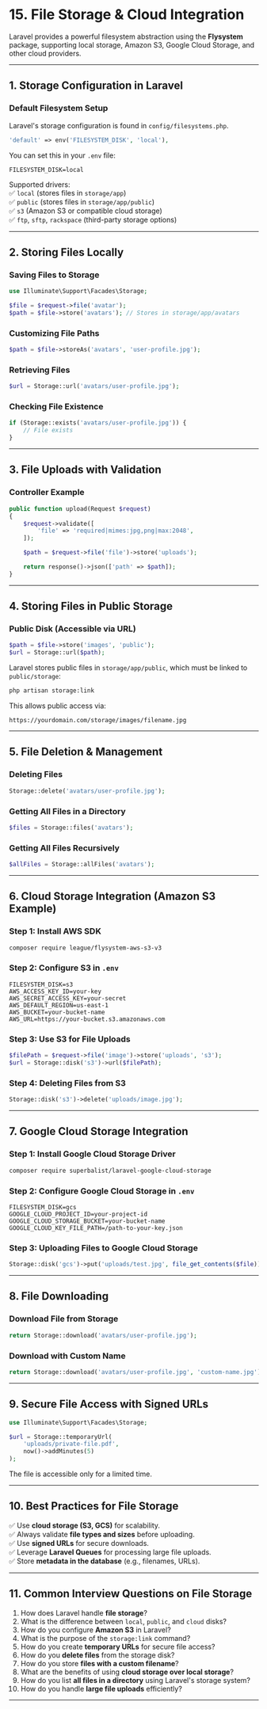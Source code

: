 # **15. File Storage & Cloud Integration**  

Laravel provides a powerful filesystem abstraction using the **Flysystem** package, supporting local storage, Amazon S3, Google Cloud Storage, and other cloud providers.

---

## **1. Storage Configuration in Laravel**  

### **Default Filesystem Setup**  
Laravel's storage configuration is found in `config/filesystems.php`.  
```php
'default' => env('FILESYSTEM_DISK', 'local'),
```
You can set this in your `.env` file:  
```env
FILESYSTEM_DISK=local
```
Supported drivers:  
✅ `local` (stores files in `storage/app`)  
✅ `public` (stores files in `storage/app/public`)  
✅ `s3` (Amazon S3 or compatible cloud storage)  
✅ `ftp`, `sftp`, `rackspace` (third-party storage options)

---

## **2. Storing Files Locally**  

### **Saving Files to Storage**  
```php
use Illuminate\Support\Facades\Storage;

$file = $request->file('avatar');
$path = $file->store('avatars'); // Stores in storage/app/avatars
```

### **Customizing File Paths**  
```php
$path = $file->storeAs('avatars', 'user-profile.jpg');
```

### **Retrieving Files**  
```php
$url = Storage::url('avatars/user-profile.jpg');
```

### **Checking File Existence**  
```php
if (Storage::exists('avatars/user-profile.jpg')) {
    // File exists
}
```

---

## **3. File Uploads with Validation**  

### **Controller Example**
```php
public function upload(Request $request)
{
    $request->validate([
        'file' => 'required|mimes:jpg,png|max:2048',
    ]);

    $path = $request->file('file')->store('uploads');

    return response()->json(['path' => $path]);
}
```

---

## **4. Storing Files in Public Storage**  

### **Public Disk (Accessible via URL)**  
```php
$path = $file->store('images', 'public');
$url = Storage::url($path);
```
Laravel stores public files in `storage/app/public`, which must be linked to `public/storage`:  
```bash
php artisan storage:link
```
This allows public access via:  
```
https://yourdomain.com/storage/images/filename.jpg
```

---

## **5. File Deletion & Management**  

### **Deleting Files**
```php
Storage::delete('avatars/user-profile.jpg');
```

### **Getting All Files in a Directory**  
```php
$files = Storage::files('avatars');
```

### **Getting All Files Recursively**  
```php
$allFiles = Storage::allFiles('avatars');
```

---

## **6. Cloud Storage Integration (Amazon S3 Example)**  

### **Step 1: Install AWS SDK**  
```bash
composer require league/flysystem-aws-s3-v3
```

### **Step 2: Configure S3 in `.env`**
```env
FILESYSTEM_DISK=s3
AWS_ACCESS_KEY_ID=your-key
AWS_SECRET_ACCESS_KEY=your-secret
AWS_DEFAULT_REGION=us-east-1
AWS_BUCKET=your-bucket-name
AWS_URL=https://your-bucket.s3.amazonaws.com
```

### **Step 3: Use S3 for File Uploads**  
```php
$filePath = $request->file('image')->store('uploads', 's3');
$url = Storage::disk('s3')->url($filePath);
```

### **Step 4: Deleting Files from S3**  
```php
Storage::disk('s3')->delete('uploads/image.jpg');
```

---

## **7. Google Cloud Storage Integration**  

### **Step 1: Install Google Cloud Storage Driver**  
```bash
composer require superbalist/laravel-google-cloud-storage
```

### **Step 2: Configure Google Cloud Storage in `.env`**  
```env
FILESYSTEM_DISK=gcs
GOOGLE_CLOUD_PROJECT_ID=your-project-id
GOOGLE_CLOUD_STORAGE_BUCKET=your-bucket-name
GOOGLE_CLOUD_KEY_FILE_PATH=/path-to-your-key.json
```

### **Step 3: Uploading Files to Google Cloud Storage**  
```php
Storage::disk('gcs')->put('uploads/test.jpg', file_get_contents($file));
```

---

## **8. File Downloading**  

### **Download File from Storage**  
```php
return Storage::download('avatars/user-profile.jpg');
```

### **Download with Custom Name**  
```php
return Storage::download('avatars/user-profile.jpg', 'custom-name.jpg');
```

---

## **9. Secure File Access with Signed URLs**  
```php
use Illuminate\Support\Facades\Storage;

$url = Storage::temporaryUrl(
    'uploads/private-file.pdf',
    now()->addMinutes(5)
);
```
The file is accessible only for a limited time.

---

## **10. Best Practices for File Storage**  

✅ Use **cloud storage (S3, GCS)** for scalability.  
✅ Always validate **file types and sizes** before uploading.  
✅ Use **signed URLs** for secure downloads.  
✅ Leverage **Laravel Queues** for processing large file uploads.  
✅ Store **metadata in the database** (e.g., filenames, URLs).  

---

## **11. Common Interview Questions on File Storage**  

1. How does Laravel handle **file storage**?  
2. What is the difference between `local`, `public`, and `cloud` disks?  
3. How do you configure **Amazon S3** in Laravel?  
4. What is the purpose of the `storage:link` command?  
5. How do you create **temporary URLs** for secure file access?  
6. How do you **delete files** from the storage disk?  
7. How do you store **files with a custom filename**?  
8. What are the benefits of using **cloud storage over local storage**?  
9. How do you list **all files in a directory** using Laravel's storage system?  
10. How do you handle **large file uploads** efficiently?  

---
